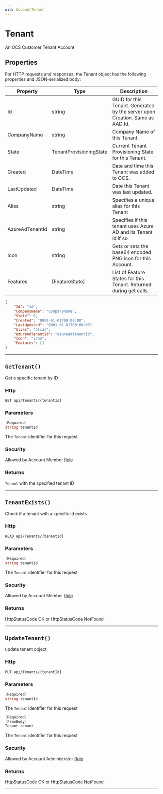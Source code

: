 ```yaml
---
uid: AccountTenant
---
```


# Tenant

An OCS Customer Tenant Account

## Properties

For HTTP requests and responses, the Tenant object has the following properties and JSON-serialized body: 

| Property | Type | Description | 
 | --- | --- | ---  | 
| Id | string | GUID for this Tenant. Generated by the server upon Creation. Same as AAD Id. | 
| CompanyName | string | Company Name of this Tenant. | 
| State | TenantProvisioningState | Current Tenant Provisioning State for this Tenant. | 
| Created | DateTime | Date and time this Tenant was added to OCS. | 
| LastUpdated | DateTime | Date this Tenant was last updated. | 
| Alias | string | Specifies a unique alias for this Tenant | 
| AzureAdTenantId | string | Specifies if this tenant uses Azure AD and its Tenant Id if so | 
| Icon | string | Gets or sets the base64 encoded PNG icon for this Account. | 
| Features | [FeatureState] | List of Feature States for this Tenant. Returned during get calls. | 


```json
{
	"Id": "id",
	"CompanyName": "companyname",
	"State": 0,
	"Created": "0001-01-01T00:00:00",
	"LastUpdated": "0001-01-01T00:00:00",
	"Alias": "alias",
	"AzureAdTenantId": "azureadtenantid",
	"Icon": "icon",
	"Features": []
}
```
***

## `GetTenant()`

Get a specific tenant by ID

### Http

`GET api/Tenants/{tenantId}`

### Parameters

```csharp
[Required]
string tenantId
```

The `Tenant` identifier for this request


### Security

Allowed by Account Member [Role](xref:AccountRole)

### Returns

`Tenant` with the specified tenant ID

***
## `TenantExists()`

Check if a tenant with a specific id exists

### Http

`HEAD api/Tenants/{tenantId}`

### Parameters

```csharp
[Required]
string tenantId
```

The `Tenant` identifier for this request


### Security

Allowed by Account Member [Role](xref:AccountRole)

### Returns

HttpStatusCode OK or HttpStatusCode NotFound

***
## `UpdateTenant()`

update tenant object

### Http

`PUT api/Tenants/{tenantId}`

### Parameters

```csharp
[Required]
string tenantId
```

The `Tenant` identifier for this request
```csharp
[Required]
[FromBody]
Tenant tenant
```

The `Tenant` identifier for this request


### Security

Allowed by Account Administrator [Role](xref:AccountRole)

### Returns

HttpStatusCode OK or HttpStatusCode NotFound

***
